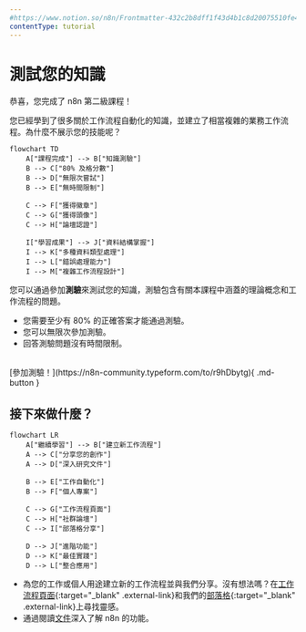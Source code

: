 ```yaml
---
#https://www.notion.so/n8n/Frontmatter-432c2b8dff1f43d4b1c8d20075510fe4
contentType: tutorial
---
```


# 測試您的知識

恭喜，您完成了 n8n 第二級課程！

您已經學到了很多關於工作流程自動化的知識，並建立了相當複雜的業務工作流程。為什麼不展示您的技能呢？

```mermaid
flowchart TD
    A["課程完成"] --> B["知識測驗"]
    B --> C["80% 及格分數"]
    B --> D["無限次嘗試"]
    B --> E["無時間限制"]
    
    C --> F["獲得徽章"]
    C --> G["獲得頭像"]
    C --> H["論壇認證"]
    
    I["學習成果"] --> J["資料結構掌握"]
    I --> K["多種資料類型處理"]
    I --> L["錯誤處理能力"]
    I --> M["複雜工作流程設計"]
```

您可以通過參加**測驗**來測試您的知識，測驗包含有關本課程中涵蓋的理論概念和工作流程的問題。

- 您需要至少有 80% 的正確答案才能通過測驗。
- 您可以無限次參加測驗。
- 回答測驗問題沒有時間限制。

<br/>
[參加測驗！](https://n8n-community.typeform.com/to/r9hDbytg){ .md-button }

## 接下來做什麼？

```mermaid
flowchart LR
    A["繼續學習"] --> B["建立新工作流程"]
    A --> C["分享您的創作"]
    A --> D["深入研究文件"]
    
    B --> E["工作自動化"]
    B --> F["個人專案"]
    
    C --> G["工作流程頁面"]
    C --> H["社群論壇"]
    C --> I["部落格分享"]
    
    D --> J["進階功能"]
    D --> K["最佳實踐"]
    D --> L["整合應用"]
```

- 為您的工作或個人用途建立新的工作流程並與我們分享。沒有想法嗎？在[工作流程頁面](https://n8n.io/workflows){:target="_blank" .external-link}和我們的[部落格](https://n8n.io/blog/){:target="_blank" .external-link}上尋找靈感。
- 通過閱讀[文件](/index.md)深入了解 n8n 的功能。
